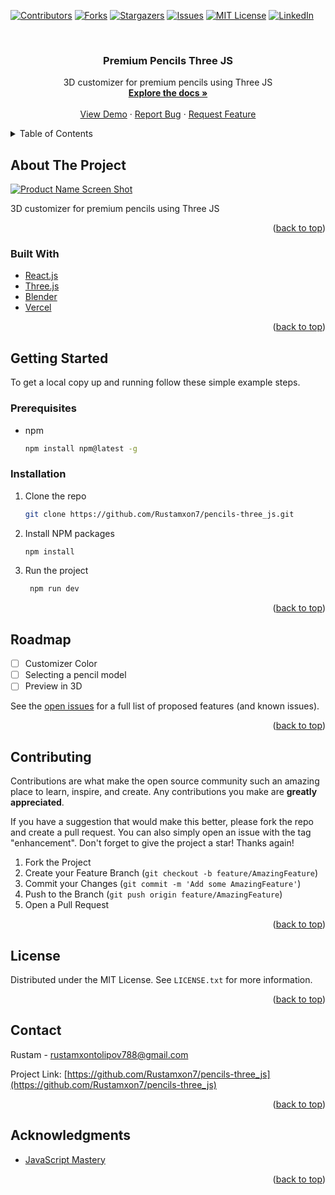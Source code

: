 <div id="top"></div>

[![Contributors][contributors-shield]][contributors-url]
[![Forks][forks-shield]][forks-url]
[![Stargazers][stars-shield]][stars-url]
[![Issues][issues-shield]][issues-url]
[![MIT License][license-shield]][license-url]
[![LinkedIn][linkedin-shield]][linkedin-url]

<!-- PROJECT LOGO -->
<br />
<div align="center">

<h3 align="center">Premium Pencils Three JS</h3>

  <p align="center">
    3D customizer for premium pencils using Three JS
    <br />
    <a href="https://github.com/Rustamxon7/pencils-three_js"><strong>Explore the docs »</strong></a>
    <br />
    <br />
    <a href="https://pencils-three-js.vercel.app">View Demo</a>
    ·
    <a href="https://github.com/Rustamxon7/pencils-three_js/issues">Report Bug</a>
    ·
    <a href="https://github.com/Rustamxon7/pencils-three_js/issues">Request Feature</a>
  </p>
</div>

<!-- TABLE OF CONTENTS -->
<details>
  <summary>Table of Contents</summary>
  <ol>
    <li>
      <a href="#about-the-project">About The Project</a>
      <ul>
        <li><a href="#built-with">Built With</a></li>
      </ul>
    </li>
    <li>
      <a href="#getting-started">Getting Started</a>
      <ul>
        <li><a href="#prerequisites">Prerequisites</a></li>
        <li><a href="#installation">Installation</a></li>
      </ul>
    </li>
    <li><a href="#usage">Usage</a></li>
    <li><a href="#roadmap">Roadmap</a></li>
    <li><a href="#contributing">Contributing</a></li>
    <li><a href="#license">License</a></li>
    <li><a href="#contact">Contact</a></li>
    <li><a href="#acknowledgments">Acknowledgments</a></li>
  </ol>
</details>

<!-- ABOUT THE PROJECT -->

## About The Project

[![Product Name Screen Shot][product-screenshot]](https://user-images.githubusercontent.com/69011963/232139710-2785891e-e611-42bc-a7cc-1160db7e1354.png)

3D customizer for premium pencils using Three JS

<p align="right">(<a href="#top">back to top</a>)</p>

### Built With

- [React.js](https://reactjs.org/)
- [Three.js](https://threejs.org/)
- [Blender](https://www.blender.org/)
- [Vercel](https://vercel.com/)

<p align="right">(<a href="#top">back to top</a>)</p>

<!-- GETTING STARTED -->

## Getting Started

To get a local copy up and running follow these simple example steps.

### Prerequisites

- npm
  ```sh
  npm install npm@latest -g
  ```

### Installation

1. Clone the repo
   ```sh
   git clone https://github.com/Rustamxon7/pencils-three_js.git
   ```
2. Install NPM packages
   ```sh
   npm install
   ```
3. Run the project
   ```sh
    npm run dev
   ```

<p align="right">(<a href="#top">back to top</a>)</p>

<!-- ROADMAP -->

## Roadmap

- [ ] Customizer Color
- [ ] Selecting a pencil model
- [ ] Preview in 3D

See the [open issues](https://github.com/Rustamxon7/pencils-three_js/issues) for a full list of proposed features (and known issues).

<p align="right">(<a href="#top">back to top</a>)</p>

<!-- CONTRIBUTING -->

## Contributing

Contributions are what make the open source community such an amazing place to learn, inspire, and create. Any contributions you make are **greatly appreciated**.

If you have a suggestion that would make this better, please fork the repo and create a pull request. You can also simply open an issue with the tag "enhancement".
Don't forget to give the project a star! Thanks again!

1. Fork the Project
2. Create your Feature Branch (`git checkout -b feature/AmazingFeature`)
3. Commit your Changes (`git commit -m 'Add some AmazingFeature'`)
4. Push to the Branch (`git push origin feature/AmazingFeature`)
5. Open a Pull Request

<p align="right">(<a href="#top">back to top</a>)</p>

<!-- LICENSE -->

## License

Distributed under the MIT License. See `LICENSE.txt` for more information.

<p align="right">(<a href="#top">back to top</a>)</p>

<!-- CONTACT -->

## Contact

Rustam - rustamxontolipov788@gmail.com

Project Link: [https://github.com/Rustamxon7/pencils-three_js](https://github.com/Rustamxon7/pencils-three_js)

<p align="right">(<a href="#top">back to top</a>)</p>

<!-- ACKNOWLEDGMENTS -->

## Acknowledgments

<!-- https://www.jsmastery.pro/ -->

- [JavaScript Mastery](https://www.youtube.com/channel/UCmXmlB4-HJytD7wek0Uo97A)

<p align="right">(<a href="#top">back to top</a>)</p>

<!-- MARKDOWN LINKS & IMAGES -->
<!-- https://www.markdownguide.org/basic-syntax/#reference-style-links -->

[contributors-shield]: https://img.shields.io/github/contributors/Rustamxon7/pencils-three_js.svg?style=for-the-badge
[contributors-url]: https://github.com/Rustamxon7/pencils-three_js/graphs/contributors
[forks-shield]: https://img.shields.io/github/forks/Rustamxon7/pencils-three_js.svg?style=for-the-badge
[forks-url]: https://github.com/Rustamxon7/pencils-three_js/network/members
[stars-shield]: https://img.shields.io/github/stars/Rustamxon7/pencils-three_js.svg?style=for-the-badge
[stars-url]: https://github.com/Rustamxon7/pencils-three_js/stargazers
[issues-shield]: https://img.shields.io/github/issues/Rustamxon7/pencils-three_js.svg?style=for-the-badge
[issues-url]: https://github.com/Rustamxon7/pencils-three_js/issues
[license-shield]: https://img.shields.io/github/license/Rustamxon7/pencils-three_js.svg?style=for-the-badge
[license-url]: https://github.com/Rustamxon7/pencils-three_js/blob/master/LICENSE.txt
[linkedin-shield]: https://img.shields.io/badge/-LinkedIn-black.svg?style=for-the-badge&logo=linkedin&colorB=555
[linkedin-url]: https://linkedin.com/in/rustam-tolipov
[product-screenshot]: images/screenshot.png
